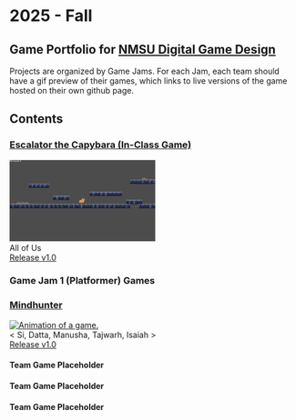 # 2025 - Fall

## Game Portfolio for [NMSU Digital Game Design](/../index.md)

Projects are organized by Game Jams. For each Jam, each team should have a gif preview of their games, which links to live versions of the game hosted on their own github page.

## Contents

### [Escalator the Capybara (In-Class Game)](https://bilhamil.github.io/Escalator/)
<a href="https://bilhamil.github.io/Escalator/" target="_blank"><img src="./art/escalator.gif" alt="Animation of a game." width="256"/></a><br/> 
All of Us<br/> 
[Release v1.0](https://github.com/bilhamil/Escalator-Demo-Game/releases/tag/v1.0)

### Game Jam 1 (Platformer) Games

### [Mindhunter](<https://STeel-5255.github.io/Mindhunter/>)
<a href="https://STeel-5255.github.io/Mindhunter/" target="_blank"><img src="./art/Mindhunter Preview.gif" alt="Animation of a game." width="256"/></a><br/> 
< Si, Datta, Manusha, Tajwarh, Isaiah ><br/> 
[Release v1.0](<link to game release>)

#### Team Game Placeholder

#### Team Game Placeholder

#### Team Game Placeholder
